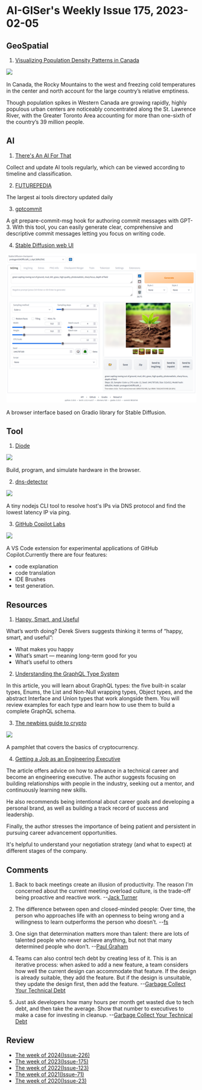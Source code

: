 # AI-GISer's Weekly Issue 175, 2023-02-05

## GeoSpatial

1. [Visualizing Population Density Patterns in Canada](https://www.visualcapitalist.com/cp/population-density-patterns-countries/)

![](https://www.visualcapitalist.com/wp-content/uploads/2023/02/canada_population_density_1500.png)

In Canada, the Rocky Mountains to the west and freezing cold temperatures in the center and north account for the large country’s relative emptiness.

Though population spikes in Western Canada are growing rapidly, highly populous urban centers are noticeably concentrated along the St. Lawrence River, with the Greater Toronto Area accounting for more than one-sixth of the country’s 39 million people.

## AI

1. [There's An AI For That](https://theresanaiforthat.com/)

Collect and update AI tools regularly, which can be viewed according to timeline and classification.

2. [FUTUREPEDIA](https://www.futurepedia.io/)

The largest ai tools directory updated daily

3. [gptcommit](https://github.com/zurawiki/gptcommit)

A git prepare-commit-msg hook for authoring commit messages with GPT-3. With this tool, you can easily generate clear, comprehensive and descriptive commit messages letting you focus on writing code.

4. [Stable Diffusion web UI](https://github.com/AUTOMATIC1111/stable-diffusion-webui)

![](https://github.com/AUTOMATIC1111/stable-diffusion-webui/blob/master/screenshot.png)

A browser interface based on Gradio library for Stable Diffusion.

## Tool

1. [Diode](https://www.withdiode.com/)

![](https://cdn.beekka.com/blogimg/asset/202211/bg2022110308.webp)

Build, program, and simulate hardware in the browser.

2. [dns-detector](https://github.com/sun0day/dns-detector)

![](https://user-images.githubusercontent.com/102238922/212589071-195bffdf-e6a6-499a-b0de-18ebc9cd732e.gif)

A tiny nodejs CLI tool to resolve host's IPs via DNS protocol and find the lowest latency IP via ping.

3. [GitHub Copilot Labs](https://githubnext.com/projects/copilot-labs/)

![](https://dev-to-uploads.s3.amazonaws.com/uploads/articles/smtv4bienh6ys6piz6bh.gif)

A VS Code extension for experimental applications of GitHub Copilot.Currently there are four features:

- code explanation
- code translation
- IDE Brushes
- test generation.

## Resources

1. [Happy, Smart, and Useful](https://sive.rs/hsu)

What’s worth doing? Derek Sivers suggests thinking it terms of “happy, smart, and useful”:

- What makes you happy
- What’s smart — meaning long-term good for you
- What’s useful to others

2. [Understanding the GraphQL Type System](https://www.taniarascia.com/graphql-type-system/)

In this article, you will learn about GraphQL types: the five built-in scalar types, Enums, the List and Non-Null wrapping types, Object types, and the abstract Interface and Union types that work alongside them. You will review examples for each type and learn how to use them to build a complete GraphQL schema.

3. [The newbies guide to crypto](https://helpthisbook.com/sunny/the-newbies-guide-to-crypto)

![](https://cdn.beekka.com/blogimg/asset/202206/bg2022060704.webp)

A pamphlet that covers the basics of cryptocurrency.

4. [Getting a Job as an Engineering Executive](https://lethain.com/getting-engineering-executive-job/)

The article offers advice on how to advance in a technical career and become an engineering executive. The author suggests focusing on building relationships with people in the industry, seeking out a mentor, and continuously learning new skills.

He also recommends being intentional about career goals and developing a personal brand, as well as building a track record of success and leadership.

Finally, the author stresses the importance of being patient and persistent in pursuing career advancement opportunities.

It's helpful to understand your negotiation strategy (and what to expect) at different stages of the company.

## Comments

1. Back to back meetings create an illusion of productivity. The reason I’m concerned about the current meeting overload culture, is the trade-off being proactive and reactive work.
   --[Jack Turner](https://medium.com/illumination/back-to-back-meetings-create-an-illusion-of-productivity-why-the-best-leaders-keep-an-empty-adbb02abdc0f)

2. The difference between open and closed-minded people: Over time, the person who approaches life with an openness to being wrong and a willingness to learn outperforms the person who doesn’t.
   --[fs](https://fs.blog/open-closed-minded/)

3. One sign that determination matters more than talent: there are lots of talented people who never achieve anything, but not that many determined people who don’t.
   --[Paul Graham]()

4. Teams can also control tech debt by creating less of it. This is an iterative process: when asked to add a new feature, a team considers how well the current design can accommodate that feature. If the design is already suitable, they add the feature. But if the design is unsuitable, they update the design first, then add the feature.
   --[Garbage Collect Your Technical Debt](https://abinoda.substack.com/p/tech-debt-strategies)

5. Just ask developers how many hours per month get wasted due to tech debt, and then take the average. Show that number to executives to make a case for investing in cleanup.
   --[Garbage Collect Your Technical Debt](https://abinoda.substack.com/p/tech-debt-strategies)

## Review

- [The week of 2024(Issue-226)](../2024/issue-226.md)
- [The week of 2023(Issue-175)](../2023/issue-175.md)
- [The week of 2022(Issue-123)](../2022/issue-123.md)
- [The week of 2021(Issue-71)](../2021/issue-71.md)
- [The week of 2020(Issue-23)](../2020/issue-23.md)
